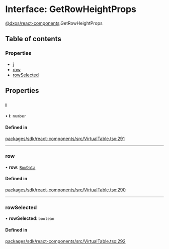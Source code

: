 # Interface: GetRowHeightProps

[@dxos/react-components](../modules/dxos_react_components.md).GetRowHeightProps

## Table of contents

### Properties

- [i](dxos_react_components.GetRowHeightProps.md#i)
- [row](dxos_react_components.GetRowHeightProps.md#row)
- [rowSelected](dxos_react_components.GetRowHeightProps.md#rowselected)

## Properties

### i

• **i**: `number`

#### Defined in

[packages/sdk/react-components/src/VirtualTable.tsx:291](https://github.com/dxos/dxos/blob/32ae9b579/packages/sdk/react-components/src/VirtualTable.tsx#L291)

___

### row

• **row**: [`RowData`](../modules/dxos_react_components.md#rowdata)

#### Defined in

[packages/sdk/react-components/src/VirtualTable.tsx:290](https://github.com/dxos/dxos/blob/32ae9b579/packages/sdk/react-components/src/VirtualTable.tsx#L290)

___

### rowSelected

• **rowSelected**: `boolean`

#### Defined in

[packages/sdk/react-components/src/VirtualTable.tsx:292](https://github.com/dxos/dxos/blob/32ae9b579/packages/sdk/react-components/src/VirtualTable.tsx#L292)
